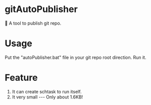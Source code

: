 # gitAutoPublisher
:ice_cube: A tool to publish git repo.
# Usage
Put the "autoPublisher.bat" file in your git repo root direction.
Run it.
# Feature
1. It can create schtask to run itself.
2. It very small --- Only about 1.6KB!
